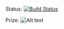 Status:  [![Build Status](https://travis-ci.org/aquajach/todo_list.svg?branch=master)](https://travis-ci.org/aquajach/todo_list)

Prize:   ![Alt text](http://www.rubyinside.com/wp-content/uploads/2008/02/hummingbird-book-the-ruby-programming-language.jpg "Ruby Programming Language")